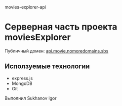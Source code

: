 movies-explorer-api

# Серверная часть проекта moviesExplorer

Публичный домен: [api.movie.nomoredomains.sbs](api.movie.nomoredomains.sbs)

## Исползуемые технологии

- express.js
- MongoDB
- Git

Выполнил Sukhanov Igor
